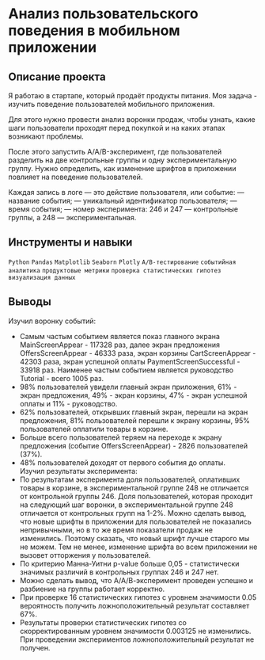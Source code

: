 # Анализ пользовательского поведения в мобильном приложении		

## Описание проекта
Я работаю в стартапе, который продаёт продукты питания. Моя задача - изучить поведение пользователей мобильного приложения.

Для этого нужно провести анализ воронки продаж, чтобы узнать, какие шаги пользователи проходят перед покупкой и на каких этапах возникают проблемы.

После этого запустить A/A/B-эксперимент, где пользователей разделить на две контрольные группы и одну экспериментальную группу. Нужно определить, как изменение шрифтов в приложении повлияет на поведение пользователей.

Каждая запись в логе — это действие пользователя, или событие:
— название события;
— уникальный идентификатор пользователя;
— время события;
— номер эксперимента: 246 и 247 — контрольные группы, а 248 — экспериментальная.

## Инструменты и навыки
`Python` `Pandas` `Matplotlib` `Seaborn` `Plotly` `А/В-тестирование` `событийная аналитика` `продуктовые метрики` `проверка статистических гипотез` `визуализация данных`

## Выводы
Изучил воронку событий:
- Самым частым событием является показ главного экрана MainScreenAppear - 117328 раз, далее экран предложения OffersScreenAppear - 46333 раза, экран корзины CartScreenAppear - 42303 раза, экран успешной оплаты PaymentScreenSuccessful - 33918 раз. Наименее частым событием является руководство Tutorial - всего 1005 раз.
- 98% пользователей увидели главный экран приложения, 61% - экран предложения, 49% - экран корзины, 47% - экран успешной оплаты и 11% - руководство.
- 62% пользователей, открывших главный экран, перешли на экран предложения, 81% пользователей перешли к экрану корзины, 95% пользователей оплатили товары в корзине.
- Больше всего пользователей теряем на переходе к экрану предложения (событие OffersScreenAppear) - 2826 пользователей (37%).
- 48% пользователей доходят от первого события до оплаты.  
Изучил результаты эксперимента:  
- По результатам эксперимента доля пользователей, оплативших товары в корзине, в экспериментальной группе 248 не отличается от контрольной группы 246. Доля пользователей, которая проходит на следующий шаг воронки, в экспериментальной группе 248 отличается от контрольных групп на 1-2%. Можно сделать вывод, что новые шрифты в приложении для пользователей не показались непривычными, но в то же время показатели продаж не изменились. Поэтому сказать, что новый шрифт лучше старого мы не можем. Тем не менее, изменение шрифта во всем приложении не вызовет отторжения у пользователей.
- По критерию Манна-Уитни p-value больше 0,05 - статистически значимых различий в контрольных группах 246 и 247 нет.
- Можно сделать вывод, что А/А/В-эксперимент проведен успешно и разбиение на группы работает корректно.
- При проверке 16 статистических гипотез с уровнем значимости 0.05 вероятность получить ложноположительный результат составляет 67%.
- Результаты проверки статистических гипотез со скорректированным уровнем значимости 0.003125 не изменились. При проведении экспериментов ложноположительный результат не получен.
